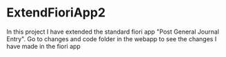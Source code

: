 # ExtendFioriApp2

In this project I have extended the standard fiori app "Post General Journal Entry".
Go to changes and code folder in the webapp to see the changes I have made in the fiori app
